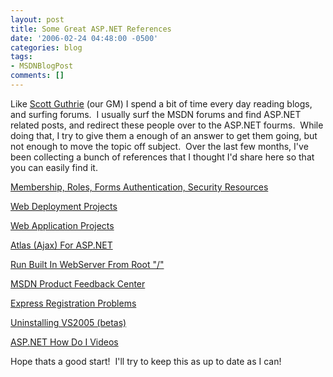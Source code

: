 ```yaml
---
layout: post
title: Some Great ASP.NET References
date: '2006-02-24 04:48:00 -0500'
categories: blog
tags:
- MSDNBlogPost
comments: []
---
```


Like [Scott Guthrie](http://weblogs.asp.net/scottgu) (our GM) I spend a bit of time every day reading blogs, and surfing forums.&nbsp; I usually surf the MSDN forums and find ASP.NET related posts, and redirect these people over to the ASP.NET fourms.&nbsp; While doing that, I try to give them a enough of an answer to get them going, but not enough to move the topic off subject.&nbsp; Over the last few months, I've been collecting a bunch of references that I thought I'd share here so that you can easily find it.

[Membership, Roles, Forms Authentication, Security Resources](http://weblogs.asp.net/scottgu/archive/2006/02/24/438953.aspx)

[Web Deployment Projects](http://weblogs.asp.net/scottgu/archive/2006/02/12/438060.aspx)

[Web Application Projects](http://weblogs.asp.net/scottgu/archive/2006/02/10/437943.aspx)

[Atlas (Ajax) For ASP.NET](http://atlas.asp.net)

[Run Built In WebServer From Root "/"](http://weblogs.asp.net/scottgu/archive/2005/11/21/431138.aspx)

[MSDN Product Feedback Center](http://lab.msdn.microsoft.com/productfeedback/Default.aspx)

[Express Registration Problems](/keiths/archive/2006/02/16/533692.aspx)

[Uninstalling VS2005 (betas)](/astebner/archive/2005/10/27/485987.aspx)

[ASP.NET How Do I Videos](/bgold/archive/2006/02/20/535869.aspx)

Hope thats a good start!&nbsp; I'll try to keep this as up to date as I can!